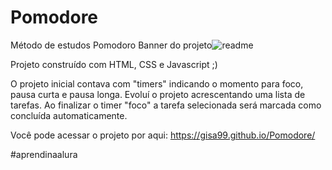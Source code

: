 # Pomodore
 Método de estudos  Pomodoro
Banner do projeto![readme](https://github.com/Gisa99/Pomodore/assets/88169633/8befa9db-f0d6-4e24-b371-b787936d0897)

Projeto construído com HTML, CSS e Javascript ;)

O projeto inicial contava com "timers" indicando o momento para foco, pausa curta e pausa longa. 
Evoluí o projeto acrescentando uma lista de tarefas. Ao finalizar o timer "foco" a tarefa selecionada será marcada como concluída automaticamente. 

Você pode acessar o projeto por aqui: https://gisa99.github.io/Pomodore/

#aprendinaalura
